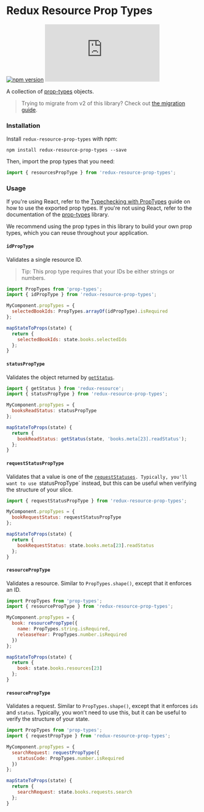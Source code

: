# Redux Resource Prop Types

[![npm version](https://img.shields.io/npm/v/redux-resource-prop-types.svg)](https://www.npmjs.com/package/redux-resource-prop-types)
[![gzip size](http://img.badgesize.io/https://unpkg.com/redux-resource-prop-types/dist/redux-resource-prop-types.min.js?compression=gzip)](https://unpkg.com/redux-resource-prop-types/dist/redux-resource-prop-types.min.js)

A collection of [prop-types](https://github.com/facebook/prop-types) objects.

> Trying to migrate from v2 of this library? Check out
  [the migration guide](https://github.com/jmeas/redux-resource/blob/master/packages/redux-resource-prop-types/MIGRATING.md).

### Installation

Install `redux-resource-prop-types` with npm:

`npm install redux-resource-prop-types --save`

Then, import the prop types that you need:

```js
import { resourcesPropType } from 'redux-resource-prop-types';
```

### Usage

If you're using React, refer to the [Typechecking with
PropTypes](https://facebook.github.io/react/docs/typechecking-with-proptypes.html)
guide on how to use the exported prop types. If you're not using React, refer to the
documentation of the [prop-types](https://github.com/facebook/prop-types) library.

We recommend using the prop types in this library to build your own prop types, which
you can reuse throughout your application.

#### `idPropType`

Validates a single resource ID.

> Tip: This prop type requires that your IDs be either strings or numbers.

```js
import PropTypes from 'prop-types';
import { idPropType } from 'redux-resource-prop-types';

MyComponent.propTypes = {
  selectedBookIds: PropTypes.arrayOf(idPropType).isRequired
};

mapStateToProps(state) {
  return {
    selectedBookIds: state.books.selectedIds
  };
}
```

#### `statusPropType`

Validates the object returned by [`getStatus`](/docs/api-reference/get-status.md).

```js
import { getStatus } from 'redux-resource';
import { statusPropType } from 'redux-resource-prop-types';

MyComponent.propTypes = {
  booksReadStatus: statusPropType
};

mapStateToProps(state) {
  return {
    bookReadStatus: getStatus(state, 'books.meta[23].readStatus');
  };
}
```

#### `requestStatusPropType`

Validates that a value is one of the [`requestStatuses`](/docs/api-reference/request-statuses.md)`.
Typically, you'll want to use `statusPropType` instead, but this can be useful when verifying
the structure of your slice.

```js
import { requestStatusPropType } from 'redux-resource-prop-types';

MyComponent.propTypes = {
  bookRequestStatus: requestStatusPropType
};

mapStateToProps(state) {
  return {
    bookRequestStatus: state.books.meta[23].readStatus
  };
}
```

#### `resourcePropType`

Validates a resource. Similar to `PropTypes.shape()`, except that it enforces an ID.

```js
import PropTypes from 'prop-types';
import { resourcePropType } from 'redux-resource-prop-types';

MyComponent.propTypes = {
  book: resourcePropType({
    name: PropTypes.string.isRequired,
    releaseYear: PropTypes.number.isRequired
  })
};

mapStateToProps(state) {
  return {
    book: state.books.resources[23]
  };
}
```

#### `resourcePropType`

Validates a request. Similar to `PropTypes.shape()`, except that it enforces `ids`
and `status`. Typically, you won't need to use this, but it can be useful to verify
the structure of your state.

```js
import PropTypes from 'prop-types';
import { requestPropType } from 'redux-resource-prop-types';

MyComponent.propTypes = {
  searchRequest: requestPropType({
    statusCode: PropTypes.number.isRequired
  })
};

mapStateToProps(state) {
  return {
    searchRequest: state.books.requests.search
  };
}
```